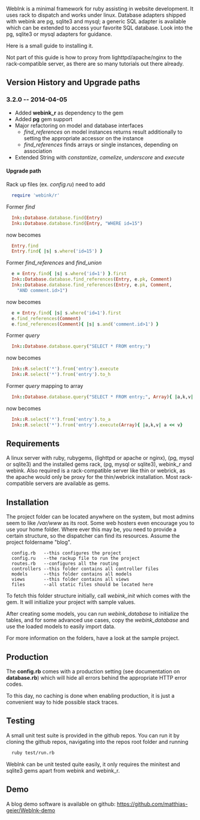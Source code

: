 WebInk is a minimal framework for ruby assisting in website development. It
uses rack to dispatch and works under linux. Database adapters shipped with
webink are pg, sqlite3 and mysql; a generic SQL adapter is available which can
be extended to access your favorite SQL database. Look into the pg, sqlite3 or
mysql adapters for guidance.

Here is a small guide to installing it.

Not part of this guide is how to proxy from lighttpd/apache/nginx to the
rack-compatible server, as there are so many tutorials out there already.


## Version History and Upgrade paths

### 3.2.0 -- 2014-04-05

* Added **webink_r** as dependency to the gem
* Added **pg** gem support
* Major refactoring on model and database interfaces
  * *find_references* on model instances returns result additionally to
    setting the appropriate accessor on the instance
  * *find_references* finds arrays or single instances, depending on association
* Extended String with *constantize*, *camelize*, *underscore* and *execute*

#### Upgrade path

Rack up files (ex. *config.ru*) need to add

```ruby
  require 'webink/r'
```

Former *find*

```ruby
  Ink::Database.database.find(Entry)
  Ink::Database.database.find(Entry, "WHERE id=15")
```

now becomes

```ruby
  Entry.find
  Entry.find{ |s| s.where('id=15') }
```

Former *find_references* and *find_union*

```ruby
  e = Entry.find{ |s| s.where('id=1') }.first
  Ink::Database.database.find_references(Entry, e.pk, Comment)
  Ink::Database.database.find_references(Entry, e.pk, Comment,
    "AND comment.id>1")
```

now becomes

```ruby
  e = Entry.find{ |s| s.where('id=1').first
  e.find_references(Comment)
  e.find_references(Comment){ |s| s.and('comment.id>1') }
```

Former *query*

```ruby
  Ink::Database.database.query("SELECT * FROM entry;")
```

now becomes

```ruby
  Ink::R.select('*').from('entry').execute
  Ink::R.select('*').from('entry').to_h
```

Former *query* mapping to array

```ruby
  Ink::Database.database.query("SELECT * FROM entry;", Array){ |a,k,v| a << v }
```

now becomes

```ruby
  Ink::R.select('*').from('entry').to_a
  Ink::R.select('*').from('entry').execute(Array){ |a,k,v| a << v}
```



## Requirements

A linux server with ruby, rubygems, (lighttpd or apache or nginx), (pg, mysql or
sqlite3) and the installed gems rack, (pg, mysql or sqlite3), webink_r and
webink.
Also required is a rack-compatible server like thin or webrick, as the apache
would only be proxy for the thin/webrick installation. Most rack-compatible
servers are available as gems.


## Installation

The project folder can be located anywhere on the system, but most admins
seem to like */var/www* as its root. Some web hosters even encourage you to
use your home folder. Where ever this may be, you need to provide a certain
structure, so the dispatcher can find its resources. Assume the project
foldername "blog".

```
  config.rb   --this configures the project
  config.ru   --the rackup file to run the project
  routes.rb   --configures all the routing
  controllers --this folder contains all controller files
  models      --this folder contains all models
  views       --this folder contains all views
  files       --all static files should be located here
```

To fetch this folder structure initially, call *webink_init* which comes
with the gem. It will initialize your project with sample values.

After creating some models, you can run *webink_database* to initialize
the tables, and for some advanced use cases, copy the *webink_database*
and use the loaded models to easily import data.

For more information on the folders, have a look at the sample project.


## Production

The **config.rb** comes with a production setting (see documentation on
**database.rb**) which will hide all errors behind the appropriate HTTP
error codes.

To this day, no caching is done when enabling production, it is just a
convenient way to hide possible stack traces.


## Testing

A small unit test suite is provided in the github repos. You can run it by
cloning the github repos, navigating into the repos root folder and running

```sh
  ruby test/run.rb
```

WebInk can be unit tested quite easily, it only requires the minitest and
sqlite3 gems apart from webink and webink_r.

## Demo

A blog demo software is available on github:
https://github.com/matthias-geier/WebInk-demo

